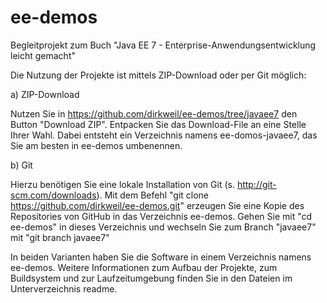 ee-demos
========

Begleitprojekt zum Buch "Java EE 7 - Enterprise-Anwendungsentwicklung leicht gemacht"

Die Nutzung der Projekte ist mittels ZIP-Download oder per Git möglich:

a) ZIP-Download

Nutzen Sie in https://github.com/dirkweil/ee-demos/tree/javaee7 den Button "Download ZIP". Entpacken Sie das Download-File an eine Stelle Ihrer Wahl. Dabei entsteht ein Verzeichnis namens ee-domos-javaee7, das Sie am besten in ee-demos umbenennen.

b) Git

Hierzu benötigen Sie eine lokale Installation von Git (s. http://git-scm.com/downloads). Mit dem Befehl "git clone https://github.com/dirkweil/ee-demos.git" erzeugen Sie eine Kopie des Repositories von GitHub in das Verzeichnis ee-demos. Gehen Sie mit "cd ee-demos" in dieses Verzeichnis und wechseln Sie zum Branch "javaee7" mit "git branch javaee7" 

In beiden Varianten haben Sie die Software in einem Verzeichnis namens ee-demos. Weitere Informationen zum Aufbau der Projekte, zum Buildsystem und zur Laufzeitumgebung finden Sie in den Dateien im Unterverzeichnis readme.